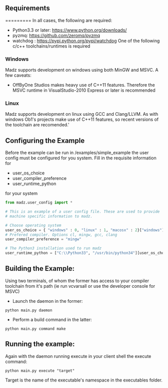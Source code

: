 
## Requirements
=========
In all cases, the following are required:
* Python3.3 or later: https://www.python.org/downloads/
* pyzmq: https://github.com/zeromq/pyzmq
* watchdog : https://pypi.python.org/pypi/watchdog
One of the following c/c++ toolchains/runtimes is required
### Windows
Madz supports development on windows using both MinGW and MSVC. A few caveats:
* OffByOne Studios makes heavy use of C++11 features. Therefore the MSVC runtime in VisualStudio-2010 Express or later is recommended

### Linux
Madz supports development on linux using GCC and Clang/LLVM. As with windows Ob1's projects make use of C++11 features, so recent versions of the toolchain are recomended.'

## Configuring the Example
Before the example can be run in /examples/simple_example the user config must be configured for you system. Fill in the requisite information for
* user_os_choice
* user_compiler_preference
* user_runtime_python

for your system

```python
from madz.user_config import *

# This is an example of a user config file. These are used to provide
# machine specific information to madz.

# Choose operating system
user_os_choice = { "windows" : 0, "linux" : 1, "macosx" : 2}["windows"]
# Prefered compiler. Options cl, mingw, gcc, clang
user_compiler_preference = "mingw"

# The Python3 installation used to run madz
user_runtime_python = ["C:\\Python33", "/usr/bin/python34"][user_os_choice]
```

## Building the Example:
Using two terminals, of whom the former has access to your compiler toolchain from it's path (ie run vcvarsall or use the developer console for MSVC)
* Launch the daemon in the former:

```python main.py daemon```

* Perform a build command in the latter:

```python main.py command make```

## Running the example:
Again with the daemon running execute in your client shell the execute command:

```python main.py execute "target"```

Target is the name of the executable's namespace in the executables folder.
